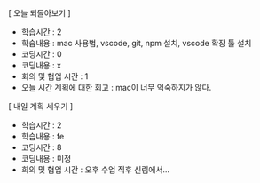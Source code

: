 [ 오늘 되돌아보기 ]
- 학습시간 : 2
- 학습내용 : mac 사용법, vscode, git, npm 설치, vscode 확장 툴 설치
- 코딩시간 : 0
- 코딩내용 : x
- 회의 및 협업 시간 : 1
- 오늘 시간 계획에 대한 회고 : mac이 너무 익숙하지가 않다.

[ 내일 계획 세우기 ]
- 학습시간 : 2
- 학습내용 : fe
- 코딩시간 : 8
- 코딩내용 : 미정
- 회의 및 협업 시간 : 오후 수업 직후 신림에서...